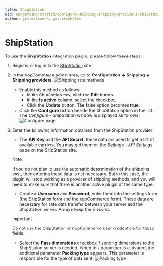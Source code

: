 ```yaml
---
title: ShipStation
uid: en/getting-started/configure-shipping/shipping-providers/shipstation
author: git.mariannk, git.skoshelev
---
```


# ShipStation

To use the **ShipStation** integration plugin, please follow these steps:

1. Register or log in to the [ShipStation](https://www.shipstation.com/?ref=partner-nopcommerce&utm_campaign=partner-referrals&utm_source=nopcommerce&utm_medium=partner-referral) site.
1. In the nopCommerce admin area, go to **Configuration → Shipping → Shipping providers**. 
![Shipping rate methods](_static/shipstation/shipping-rate-methods.jpg)
    * Enable this method as follows:
        * In the ShipStation row, click the **Edit** button.
        * In the **Is active** column, select the checkbox.
        * Click the **Update** button. The false option becomes **true**.
    * Click the **Configure** button beside the ShipStation option in the list. The *Configure - ShipStation* window is displayed as follows: ![Configure page](_static/shipstation/shipstation-configure.jpg)
1. Enter the following information obtained from the ShipStation provider:
    * The **API Key** and the **API Secret**: these data are used to get a list of available carriers. You may get them on the *Settings - API Settings* page on the ShipStation site.
    > [!Note]
    > If you do not plan to use the automatic determination of the shipping cost, then entering these data is not necessary.
    > But in this case, the plugin will stop working as a provider of shipping methods, and you will need to make sure that there is another active plugin of the same type.

    * Create a **Username** and **Password**, enter them into the settings form (the ShipStation form and the nopCommerce form). These data are necessary for safe data transfer between your server and the ShipStation server. Always keep them secret.

    > [!Important] 
    > Do not use the ShipStation or nopCommerce user credentials for these fields.

    * Select the **Pass dimensions** checkbox if sending dimensions to the ShipStation server is needed. When this parameter is activated, the additional parameter **Packing type** appears. This parameter is responsible for the type of data sent. ![Packing type](_static/shipstation/packing-type.jpg)
